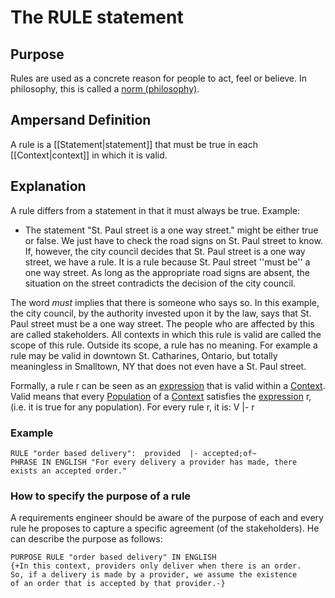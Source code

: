 # The RULE statement

## Purpose
Rules are used as a concrete reason for people to act, feel or believe. In philosophy, this is called a [norm (philosophy)](https://en.wikipedia.org/wiki/Norm_(philosophy)).

## Ampersand Definition
A rule is a [[Statement|statement]] that must be true in each [[Context|context]] in which it is valid.

## Explanation
A rule differs from a statement in that it must always be true.
Example:
* The statement "St. Paul street is a one way street." might be either true or false. We just have to check the road signs on St. Paul street to know. If, however, the city council decides that St. Paul street is a one way street, we have a rule. It is a rule because St. Paul street ''must be'' a one way street. As long as the appropriate road signs are absent, the situation on the street contradicts the decision of the city council. 

The word *must* implies that there is someone who says so.
In this example, the city council, by the authority invested upon it by the law, says that St. Paul street must be a one way street.
The people who are affected by this are called stakeholders.
All contexts in which this rule is valid are called the scope of this rule.
Outside its scope, a rule has no meaning.
For example a rule may be valid in downtown St. Catharines, Ontario, but totally meaningless in Smalltown, NY that does not even have a St. Paul street.


Formally, a rule r can be seen as an [expression](syntax/expression.md) that is valid within a [Context](syntax/context.md).
Valid means that every [Population](sytntax/population.md) of a [Context](syntax/context.md) satisfies the [expression](syntax/expression.md) r, (i.e. it is true for any population).
For every rule r, it is:  <nowiki>V |- r</nowiki>

### Example
```
RULE "order based delivery":  provided  |- accepted;of~
PHRASE IN ENGLISH "For every delivery a provider has made, there exists an accepted order."
```
### How to specify the purpose of a rule
A requirements engineer should be aware of the purpose of each and every rule he proposes to capture a specific agreement (of the stakeholders).
He can describe the purpose as follows:

```
PURPOSE RULE "order based delivery" IN ENGLISH
{+In this context, providers only deliver when there is an order.
So, if a delivery is made by a provider, we assume the existence
of an order that is accepted by that provider.-}
```

